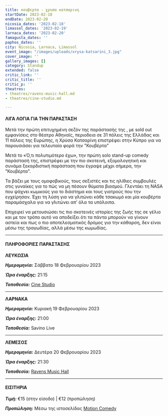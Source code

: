 ```yaml
---
title: κουβερτα - χρυσα κατσαρινη
startDate: 2023-02-18
endDate: 2023-02-20
nicosia_dates: '2023-02-18'
limassol_dates: '2023-02-19'
larnaca_dates: '2023-02-20'
famagusta_dates: ''
paphos_dates: ''
city: Nicosia, Larnaca, Limassol
event_image: "/images/uploads/xrysa-katsarini_3.jpg"
cover_image: ''
gallery_images: []
category: Standup
extended: false
critic_link: ''
critic_title: ''
critic_p: ''
theatres:
- theatres/ravens-music-hall.md
- theatres/cine-studio.md

---
```

#### ΛΙΓΑ ΛΟΓΙΑ ΓΙΑ ΤΗΝ ΠΑΡΑΣΤΑΣΗ

Μετά την πρώτη επιτυχημένη σεζόν της παράστασής της , με sold out εμφανίσεις στο θέατρο Αθηναϊς, περιοδεια σε 31 πόλεις της Ελλάδας και 11 πόλεις της Ευρώπης, η Χρύσα Κατσαρίνη επιστρέφει στην Κύπρο για να παρουσιάσει για τελευταία φορά την "Κουβέρτα"

Μετά το «Ό,τι πολυτιμότερο έχω», την πρώτη solo stand-up comedy παράστασή της, επιστρέφει με την πιο σκοτεινή, εξομολογητική και συνάμα ξεκαρδιστική παράσταση που έγραψε μέχρι σήμερα, την "Κουβέρτα".

Τα βάζει με τους ομοφοβικούς, τους σεξιστές και τις ηλίθιες συμβουλές στις γυναίκες για το πώς να μη πέσουν θύματα βιασμού. Γλεντάει τη NASA που ψάχνει κωμικούς για το διάστημα και τους γιατρούς που την εγχείρησαν. Έχει τη λύση για να γλιτώνει κάθε τσακωμό και μία κουβέρτα παραμάσχαλα για να γλιτώνει απ’ όλα τα υπόλοιπα.

Επιχειρεί να μετουσιώσει τις πιο σκοτεινές ιστορίες της ζωής της σε γέλιο και με τον τρόπο αυτό να αποδείξει ότι τα πάντα μπορούν να γίνουν αστεία και πως ο πιο αποτελεσματικός δρόμος για την κάθαρση, δεν είναι μέσω της τραγωδίας, αλλά μέσω της κωμωδίας.

***

#### ΠΛΗΡΟΦΟΡΙΕΣ ΠΑΡΑΣΤΑΣΗΣ

**ΛΕΥΚΩΣΙΑ**

**_Ημερομηνία:_** Σάββατο 18 Φεβρουαρίου 2023

**_Ώρα έναρξης:_** 21:15

**_Τοποθεσία:_** [Cine Studio](?#map)

***

**ΛΑΡΝΑΚΑ**

**_Ημερομηνία:_** Κυριακή 19 Φεβρουαρίου 2023

**_Ώρα έναρξης:_** 21:00

**_Τοποθεσία:_** Savino Live

***

**ΛΕΜΕΣΟΣ**

**_Ημερομηνία:_** Δευτέρα 20 Φεβρουαρίου 2023

**_Ώρα έναρξης:_** 21:30

**_Τοποθεσία:_** [Ravens Music Hall](?#map)

***

#### ΕΙΣΙΤΗΡΙΑ

**_Τιμή:_** €15 (στην είσοδο) | €12 (προπώληση)

**_Προπώληση:_** Μέσω της ιστοσελίδας [Motion Comedy](https://www.motioncomedy.com/xrysa-katsarini)
